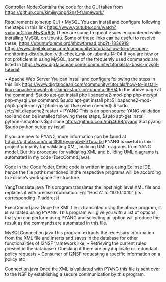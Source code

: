 Controller Node:Contains the code for the GUI taken from https://github.com/kimjinyong/i2nsf-framework/

Requirements to setup GUI
•	MySQL
You can install and configure following the steps in this link
https://www.youtube.com/watch?v=uqaoGTnxqNw&t=93s
There are some frequent issues encountered while installing MySQL on Ubuntu. Some of these links can be useful to resolve these,
https://ubuntuforums.org/showthread.php?t=1836919
https://www.digitalocean.com/community/tutorials/how-to-use-open-monitoring-distribution-with-check_mk-on-ubuntu-14-04
If you are new or not proficient in using MySQL, some of the frequently used commands are listed in https://www.digitalocean.com/community/tutorials/a-basic-mysql-tutorial

•	Apache Web Server
You can install and configure following the steps in this link https://www.digitalocean.com/community/tutorials/how-to-install-linux-apache-mysql-php-lamp-stack-on-ubuntu-16-04
In the above page at the command: $sudo apt-get install php libapache2-mod-php php-mcrypt php-mysql
Use command: $sudo apt-get install php5 libapache2-mod-php5 php5-mcrypt php5-mysql
Use (when needed): $ sudo /etc/init.d/apache2 restart
•	PYANG
This is an open source YANG validation tool and can be installed following these steps,
$sudo apt-get install python-setuptools
$git clone https://github.com/mbj4668/pyang
$cd pyang
$sudo python setup.py install

If you are new to PYANG, more information can be found at https://github.com/mbj4668/pyang/wiki/Tutorial
PYANG is useful in this project primarily for validating XML, building UML diagrams from YANG model. But this procedure for validating XML and building UML diagrams is automated in my code (ExecComnd.java).

Code
In the Code folder,
Entire code is written in java using Eclipse IDE, hence the file paths mentioned in the respective programs will be according to Eclipse’s workspace file structure.

YangTranslate.java
This program translates the input high level XML file and replaces it with precise information.
Eg: “HostA” to “10.10.10.10” (its corresponding IP address)

ExecComnd.java
Once the XML file is translated using the above program, it is validated using PYANG.
This program will give you with a list of options that you can perform using PYANG and selecting an option will produce the result as the commands are automated in this file.

MySQLConnection.java
This program extracts the necessary information from the XML file and inserts and saves in the database for other functionalities of I2NSF framework like,
•	Retrieving the current rules present in the database
•	Checking if there are any duplicate or redundant policy requests
•	Consumer of I2NSF requesting a specific information on a policy etc

Connection.java
Once the XML is validated with PYANG this file is sent over to the NSF by establishing a secure communication by this program.

